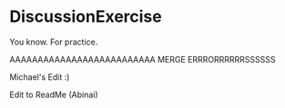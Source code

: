 # DiscussionExercise
You know. For practice.

AAAAAAAAAAAAAAAAAAAAAAAAAA MERGE ERRRORRRRRRSSSSSS

Michael's Edit :)

Edit to ReadMe (Abinai) 
